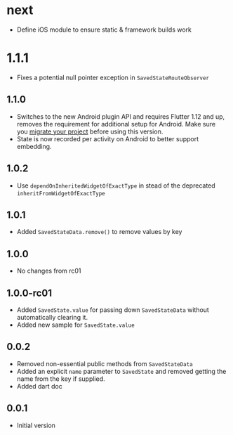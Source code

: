 # next
* Define iOS module to ensure static & framework builds work

# 1.1.1
* Fixes a potential null pointer exception in `SavedStateRouteObserver`

## 1.1.0
* Switches to the new Android plugin API and requires Flutter 1.12 and up, removes the requirement for additional
setup for Android. Make sure you [migrate your project](https://flutter.dev/go/android-project-migration) 
before using this version.
* State is now recorded per activity on Android to better support embedding.

## 1.0.2
* Use `dependOnInheritedWidgetOfExactType` in stead of the deprecated `inheritFromWidgetOfExactType`

## 1.0.1
* Added `SavedStateData.remove()` to remove values by key

## 1.0.0
* No changes from rc01

## 1.0.0-rc01
* Added `SavedState.value` for passing down `SavedStateData` without automatically clearing it.
* Added new sample for `SavedState.value`

## 0.0.2
* Removed non-essential public methods from `SavedStateData`
* Added an explicit `name` parameter to `SavedState` and removed getting the name from the key if supplied.
* Added dart doc

## 0.0.1

* Initial version

